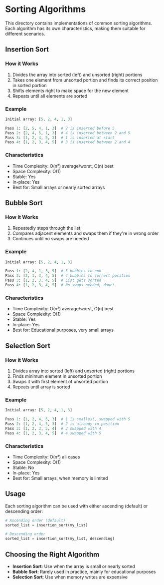 # Sorting Algorithms

This directory contains implementations of common sorting algorithms. Each algorithm has its own characteristics, making them suitable for different scenarios.

## Insertion Sort

### How it Works
1. Divides the array into sorted (left) and unsorted (right) portions
2. Takes one element from unsorted portion and finds its correct position in sorted portion
3. Shifts elements right to make space for the new element
4. Repeats until all elements are sorted

### Example
```python
Initial array: [5, 2, 4, 1, 3]

Pass 1: [2, 5, 4, 1, 3]  # 2 is inserted before 5
Pass 2: [2, 4, 5, 1, 3]  # 4 is inserted between 2 and 5
Pass 3: [1, 2, 4, 5, 3]  # 1 is inserted at start
Pass 4: [1, 2, 3, 4, 5]  # 3 is inserted between 2 and 4
```

### Characteristics
- Time Complexity: O(n²) average/worst, O(n) best
- Space Complexity: O(1)
- Stable: Yes
- In-place: Yes
- Best for: Small arrays or nearly sorted arrays

## Bubble Sort

### How it Works
1. Repeatedly steps through the list
2. Compares adjacent elements and swaps them if they're in wrong order
3. Continues until no swaps are needed

### Example
```python
Initial array: [5, 2, 4, 1, 3]

Pass 1: [2, 4, 1, 3, 5]  # 5 bubbles to end
Pass 2: [2, 1, 3, 4, 5]  # 4 bubbles to correct position
Pass 3: [1, 2, 3, 4, 5]  # List gets sorted
Pass 4: [1, 2, 3, 4, 5]  # No swaps needed, done!
```

### Characteristics
- Time Complexity: O(n²) average/worst, O(n) best
- Space Complexity: O(1)
- Stable: Yes
- In-place: Yes
- Best for: Educational purposes, very small arrays

## Selection Sort

### How it Works
1. Divides array into sorted (left) and unsorted (right) portions
2. Finds minimum element in unsorted portion
3. Swaps it with first element of unsorted portion
4. Repeats until array is sorted

### Example
```python
Initial array: [5, 2, 4, 1, 3]

Pass 1: [1, 2, 4, 5, 3]  # 1 is smallest, swapped with 5
Pass 2: [1, 2, 4, 5, 3]  # 2 is already in position
Pass 3: [1, 2, 3, 5, 4]  # 3 swapped with 4
Pass 4: [1, 2, 3, 4, 5]  # 4 swapped with 5
```

### Characteristics
- Time Complexity: O(n²) all cases
- Space Complexity: O(1)
- Stable: No
- In-place: Yes
- Best for: Small arrays, when memory is limited

## Usage
Each sorting algorithm can be used with either ascending (default) or descending order:

```python
# Ascending order (default)
sorted_list = insertion_sort(my_list)

# Descending order
sorted_list = insertion_sort(my_list, descending)
```

## Choosing the Right Algorithm

- **Insertion Sort**: Use when the array is small or nearly sorted
- **Bubble Sort**: Rarely used in practice, mainly for educational purposes
- **Selection Sort**: Use when memory writes are expensive
